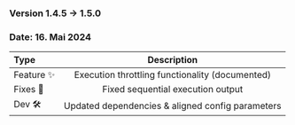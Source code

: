 ### Version 1.4.5 → 1.5.0

### Date: 16. Mai 2024

| Type          |                   Description                    | 
|:--------------|:------------------------------------------------:|
| Feature ✨     | Execution throttling functionality (documented)  |
| Fixes 🐞      |        Fixed sequential execution output         |
| Dev 🛠        | Updated dependencies & aligned config parameters |


